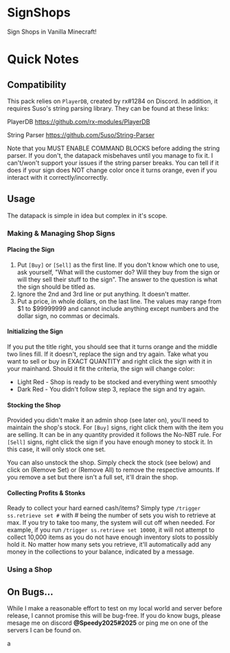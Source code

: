 # SignShops
Sign Shops in Vanilla Minecraft!


# Quick Notes

## Compatibility
This pack relies on `PlayerDB`, created by rx#1284 on Discord. In addition, it requires Suso's string parsing library. They can be found at these links:

PlayerDB <link>https://github.com/rx-modules/PlayerDB</link>

String Parser <link>https://github.com/5uso/String-Parser</link>

Note that you MUST ENABLE COMMAND BLOCKS before adding the string parser. If you don't, the datapack misbehaves until you manage to fix it. I can't/won't support your issues if the string parser breaks. You can tell if it does if your sign does NOT change color once it turns orange, even if you interact with it correctly/incorrectly.

## Usage
The datapack is simple in idea but complex in it's scope. 

### Making & Managing Shop Signs

#### Placing the Sign
1. Put `[Buy]` or `[Sell]` as the first line. If you don't know which one to use, ask yourself, "What will the customer do? Will they buy from the sign or will they sell their stuff to the sign". The answer to the question is what the sign should be titled as.
2. Ignore the 2nd and 3rd line or put anything. It doesn't matter.
3. Put a price, in whole dollars, on the last line. The values may range from $1 to $99999999 and cannot include anything except numbers and the dollar sign, no commas or decimals.

#### Initializing the Sign
If you put the title right, you should see that it turns orange and the middle two lines fill. If it doesn't, replace the sign and try again. Take what you want to sell or buy in EXACT QUANTITY and right click the sign with it in your mainhand. Should it fit the criteria, the sign will change color:
* Light Red - Shop is ready to be stocked and everything went smoothly
* Dark Red - You didn't follow step 3, replace the sign and try again.

#### Stocking the Shop
Provided you didn't make it an admin shop (see later on), you'll need to maintain the shop's stock. For `[Buy]` signs, right click them with the item you are selling. It can be in any quantity provided it follows the No-NBT rule. For `[Sell]` signs, right click the sign if you have enough money to stock it. In this case, it will only stock one set.

You can also unstock the shop. Simply check the stock (see below) and click on (Remove Set) or (Remove All) to remove the respective amounts. If you remove a set but there isn't a full set, it'll drain the shop.

#### Collecting Profits & Stonks
Ready to collect your hard earned cash/items? Simply type `/trigger ss.retrieve set #` with # being the number of sets you wish to retrieve at max. If you try to take too many, the system will cut off when needed. For example, if you run `/trigger ss.retrieve set 10000`, it will not attempt to collect 10,000 items as you do not have enough inventory slots to possibly hold it. No matter how many sets you retrieve, it'll automatically add any money in the collections to your balance, indicated by a message.

### Using a Shop


## On Bugs...
While I make a reasonable effort to test on my local world and server before release, I cannot promise this will be bug-free. If you do know bugs, please mesage me on discord **@Speedy2025#2025** or ping me on one of the servers I can be found on.

a